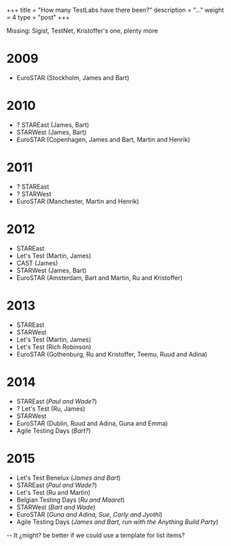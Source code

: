 +++
title = "How many TestLabs have there been?"
description = "..."
weight = 4
type = "post"
+++

Missing: Sigist, TestNet, Kristoffer's one, plenty more

# 2009
* EuroSTAR (Stockholm, James and Bart)

# 2010
* ? STAREast (James, Bart)
* STARWest (James, Bart)
* EuroSTAR (Copenhagen, James and Bart, Martin and Henrik)

# 2011
* ? STAREast
* ? STARWest
* EuroSTAR (Manchester, Martin and Henrik)

# 2012
* STAREast
* Let's Test (Martin, James)
* CAST (James)
* STARWest (James, Bart)
* EuroSTAR (Amsterdam, Bart and Martin, Ru and Kristoffer)

# 2013
* STAREast
* STARWest
* Let's Test (Martin, James)
* Let's Test (Rich Robinson)
* EuroSTAR (Gothenburg, Ru and Kristoffer, Teemu, Ruud and Adina)

# 2014
* STAREast (*Paul and Wade?*)
* ? Let's Test (Ru, James)
* STARWest
* EuroSTAR (Dublin, Ruud and Adina, Guna and Emma)
* Agile Testing Days (*Bart?*)

# 2015
* Let's Test Benelux (*James and Bart*)
* STAREast (*Paul and Wade?*)
* Let's Test (Ru and Martin)
* Belgian Testing Days (*Ru and Maaret*)
* STARWest (*Bart and Wade*)
* EuroSTAR (*Guna and Adina, Sue, Carly and Jyothi*)
* Agile Testing Days (*James and Bart, run with the Anything Build Party*)

-- It ¿might? be better if we could use a template for list items?
